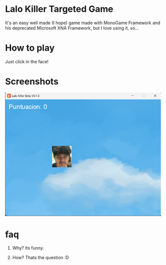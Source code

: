 # Lalo Killer Targeted Game

It's an easy well made (I hope) game made with MonoGame Framework and his deprecated Microsoft XNA Framework, but I love using it, so...

# How to play

Just click in the face!

# Screenshots

![Screenshot 1](github/lalokiller.png)

# faq

1. Why?
   Its funny.

2. How?
   Thats the question :D
